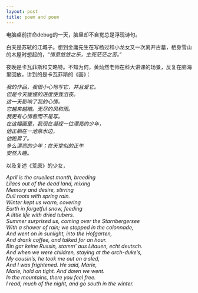 ```yaml
---
layout: post
title: poem and poem
---
```


电脑桌前拼命debug的一天，脑里却不自觉总是浮现诗句。

白天是苏轼的江城子。想到金庸先生在写杨过和小龙女又一次离开古墓，栖身雪山的木屋时想起的，“*情意悠悠之乐，生死茫茫之苦。*”

夜晚是卡瓦菲斯和艾略特。不知为何，黄灿然老师在科大讲课的场景，反复在脑海里回放，讲到的是卡瓦菲斯的《画》：

*我的作品，我很小心地写它，并且爱它。  
但是今天缓慢的进度使我沮丧。  
这一天影响了我的心情。  
它越来越暗。无尽的风和雨。  
我更有心情看而不是写。  
在这幅画里，我现在凝视一位漂亮的少年，  
他正躺在一池泉水边，  
他跑累了。  
多么漂亮的少年；在天堂似的正午  
安然入睡。*

以及复述《荒原》的少女，

*April is the cruellest month, breeding  
Lilacs out of the dead land, mixing  
Memory and desire, stirring  
Dull roots with spring rain.  
Winter kept us warm, covering  
Earth in forgetful snow, feeding  
A little life with dried tubers.  
Summer surprised us, coming over the Starnbergersee  
With a shower of rain; we stopped in the colonnade,  
And went on in sunlight, into the Hofgarten,  
And drank coffee, and talked for an hour.  
Bin gar keine Russin, stamm’ aus Litauen, echt deutsch.  
And when we were children, staying at the arch-duke’s,  
My cousin’s, he took me out on a sled,  
And I was frightened. He said, Marie,  
Marie, hold on tight. And down we went.  
In the mountains, there you feel free.  
I read, much of the night, and go south in the winter.*